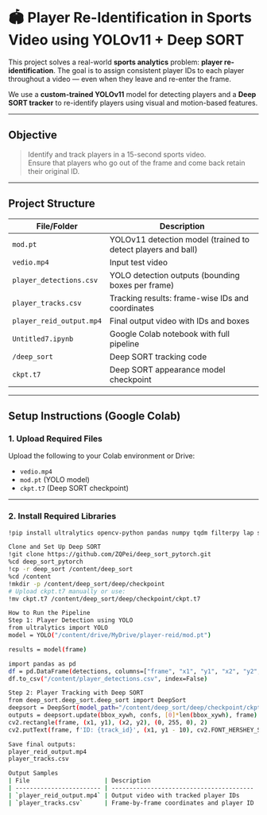 # 🏟 Player Re-Identification in Sports Video using YOLOv11 + Deep SORT

This project solves a real-world **sports analytics** problem: **player re-identification**. The goal is to assign consistent player IDs to each player throughout a video — even when they leave and re-enter the frame.

We use a **custom-trained YOLOv11** model for detecting players and a **Deep SORT tracker** to re-identify players using visual and motion-based features.

---

##  Objective

> Identify and track players in a 15-second sports video.  
> Ensure that players who go out of the frame and come back retain their original ID.

---

##  Project Structure

| File/Folder | Description |
|-------------|-------------|
| `mod.pt` | YOLOv11 detection model (trained to detect players and ball) |
| `vedio.mp4` | Input test video |
| `player_detections.csv` | YOLO detection outputs (bounding boxes per frame) |
| `player_tracks.csv` | Tracking results: frame-wise IDs and coordinates |
| `player_reid_output.mp4` | Final output video with IDs and boxes |
| `Untitled7.ipynb` | Google Colab notebook with full pipeline |
| `/deep_sort` | Deep SORT tracking code |
| `ckpt.t7` | Deep SORT appearance model checkpoint |

---

##  Setup Instructions (Google Colab)

### 1. Upload Required Files

Upload the following to your Colab environment or Drive:
- `vedio.mp4`
- `mod.pt` (YOLO model)
- `ckpt.t7` (Deep SORT checkpoint)

---

### 2. Install Required Libraries

```bash
!pip install ultralytics opencv-python pandas numpy tqdm filterpy lap scikit-image

Clone and Set Up Deep SORT
!git clone https://github.com/ZQPei/deep_sort_pytorch.git
%cd deep_sort_pytorch
!cp -r deep_sort /content/deep_sort
%cd /content
!mkdir -p /content/deep_sort/deep/checkpoint
# Upload ckpt.t7 manually or use:
!mv ckpt.t7 /content/deep_sort/deep/checkpoint/ckpt.t7

How to Run the Pipeline
Step 1: Player Detection using YOLO
from ultralytics import YOLO
model = YOLO("/content/drive/MyDrive/player-reid/mod.pt")

results = model(frame)  

import pandas as pd
df = pd.DataFrame(detections, columns=["frame", "x1", "y1", "x2", "y2", "confidence"])
df.to_csv("/content/player_detections.csv", index=False)

Step 2: Player Tracking with Deep SORT
from deep_sort.deep_sort.deep_sort import DeepSort
deepsort = DeepSort(model_path="/content/deep_sort/deep/checkpoint/ckpt.t7")
outputs = deepsort.update(bbox_xywh, confs, [0]*len(bbox_xywh), frame)
cv2.rectangle(frame, (x1, y1), (x2, y2), (0, 255, 0), 2)
cv2.putText(frame, f'ID: {track_id}', (x1, y1 - 10), cv2.FONT_HERSHEY_SIMPLEX, 0.6, (0, 255, 0), 2)

Save final outputs:
player_reid_output.mp4   
player_tracks.csv        

Output Samples
| File                     | Description                              |
| ------------------------ | ---------------------------------------- |
| `player_reid_output.mp4` | Output video with tracked player IDs     |
| `player_tracks.csv`      | Frame-by-frame coordinates and player ID |

